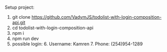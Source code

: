 Setup project:

1. git clone https://github.com/VadymJS/todolist-with-login-composition-api.git
2. cd todolist-with-login-composition-api
3. npm i
4. npm run dev
5. possible login:
   6. Username: Kamren
   7. Phone: (254)954-1289
